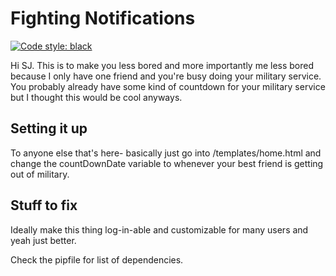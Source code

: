 # Fighting Notifications

[![Code style: black](https://img.shields.io/badge/code%20style-black-000000.svg)](https://github.com/psf/black)

Hi SJ. This is to make you less bored and more importantly me less bored because I only have one friend and you're busy doing your military service.
You probably already have some kind of countdown for your military service but I thought this would be cool anyways.

## Setting it up
To anyone else that's here- basically just go into /templates/home.html and change the countDownDate variable to whenever your best friend is getting out of military. 

## Stuff to fix
Ideally make this thing log-in-able and customizable for many users and yeah just better.

Check the pipfile for list of dependencies.
